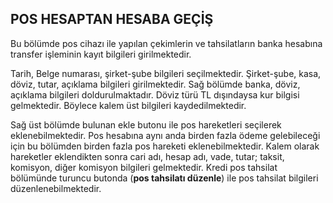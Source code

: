 ## POS HESAPTAN HESABA GEÇİŞ
Bu bölümde pos cihazı ile yapılan çekimlerin ve tahsilatların banka hesabına transfer işleminin kayıt bilgileri girilmektedir.

Tarih, Belge numarası, şirket-şube bilgileri seçilmektedir. Şirket-şube, kasa, döviz, tutar, açıklama bilgileri girilmektedir. Sağ bölümde banka, döviz, açıklama bilgileri doldurulmaktadır. Döviz türü TL dışındaysa kur bilgisi gelmektedir. Böylece kalem üst bilgileri kaydedilmektedir.

Sağ üst bölümde bulunan ekle butonu ile pos hareketleri seçilerek eklenebilmektedir. Pos hesabına aynı anda birden fazla ödeme gelebileceği için bu bölümden birden fazla pos hareketi eklenebilmektedir. Kalem olarak hareketler eklendikten sonra cari adı, hesap adı, vade, tutar; taksit, komisyon, diğer komisyon bilgileri gelmektedir. Kredi pos tahsilat bölümünde turuncu butonda (**pos tahsilatı düzenle**) ile pos tahsilat bilgileri düzenlenebilmektedir. 
